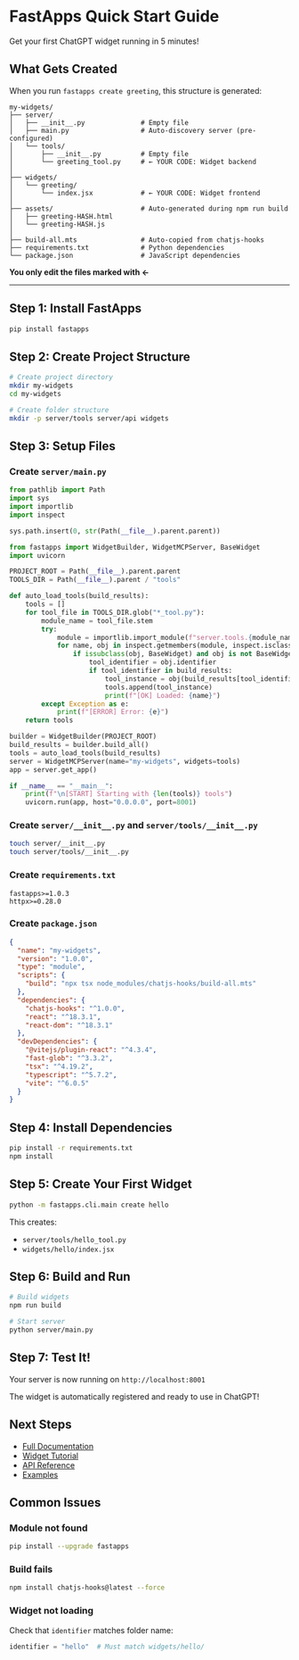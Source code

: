 # FastApps Quick Start Guide

Get your first ChatGPT widget running in 5 minutes!

## What Gets Created

When you run `fastapps create greeting`, this structure is generated:

```
my-widgets/
├── server/
│   ├── __init__.py              # Empty file
│   ├── main.py                  # Auto-discovery server (pre-configured)
│   └── tools/
│       ├── __init__.py          # Empty file
│       └── greeting_tool.py     # ← YOUR CODE: Widget backend
│
├── widgets/
│   └── greeting/
│       └── index.jsx            # ← YOUR CODE: Widget frontend
│
├── assets/                      # Auto-generated during npm run build
│   ├── greeting-HASH.html
│   └── greeting-HASH.js
│
├── build-all.mts                # Auto-copied from chatjs-hooks
├── requirements.txt             # Python dependencies
└── package.json                 # JavaScript dependencies
```

**You only edit the files marked with ←**

---

## Step 1: Install FastApps

```bash
pip install fastapps
```

## Step 2: Create Project Structure

```bash
# Create project directory
mkdir my-widgets
cd my-widgets

# Create folder structure
mkdir -p server/tools server/api widgets
```

## Step 3: Setup Files

### Create `server/main.py`

```python
from pathlib import Path
import sys
import importlib
import inspect

sys.path.insert(0, str(Path(__file__).parent.parent))

from fastapps import WidgetBuilder, WidgetMCPServer, BaseWidget
import uvicorn

PROJECT_ROOT = Path(__file__).parent.parent
TOOLS_DIR = Path(__file__).parent / "tools"

def auto_load_tools(build_results):
    tools = []
    for tool_file in TOOLS_DIR.glob("*_tool.py"):
        module_name = tool_file.stem
        try:
            module = importlib.import_module(f"server.tools.{module_name}")
            for name, obj in inspect.getmembers(module, inspect.isclass):
                if issubclass(obj, BaseWidget) and obj is not BaseWidget:
                    tool_identifier = obj.identifier
                    if tool_identifier in build_results:
                        tool_instance = obj(build_results[tool_identifier])
                        tools.append(tool_instance)
                        print(f"[OK] Loaded: {name}")
        except Exception as e:
            print(f"[ERROR] Error: {e}")
    return tools

builder = WidgetBuilder(PROJECT_ROOT)
build_results = builder.build_all()
tools = auto_load_tools(build_results)
server = WidgetMCPServer(name="my-widgets", widgets=tools)
app = server.get_app()

if __name__ == "__main__":
    print(f"\n[START] Starting with {len(tools)} tools")
    uvicorn.run(app, host="0.0.0.0", port=8001)
```

### Create `server/__init__.py` and `server/tools/__init__.py`

```bash
touch server/__init__.py
touch server/tools/__init__.py
```

### Create `requirements.txt`

```
fastapps>=1.0.3
httpx>=0.28.0
```

### Create `package.json`

```json
{
  "name": "my-widgets",
  "version": "1.0.0",
  "type": "module",
  "scripts": {
    "build": "npx tsx node_modules/chatjs-hooks/build-all.mts"
  },
  "dependencies": {
    "chatjs-hooks": "^1.0.0",
    "react": "^18.3.1",
    "react-dom": "^18.3.1"
  },
  "devDependencies": {
    "@vitejs/plugin-react": "^4.3.4",
    "fast-glob": "^3.3.2",
    "tsx": "^4.19.2",
    "typescript": "^5.7.2",
    "vite": "^6.0.5"
  }
}
```

## Step 4: Install Dependencies

```bash
pip install -r requirements.txt
npm install
```

## Step 5: Create Your First Widget

```bash
python -m fastapps.cli.main create hello
```

This creates:
- `server/tools/hello_tool.py`
- `widgets/hello/index.jsx`

## Step 6: Build and Run

```bash
# Build widgets
npm run build

# Start server
python server/main.py
```

## Step 7: Test It!

Your server is now running on `http://localhost:8001`

The widget is automatically registered and ready to use in ChatGPT!

## Next Steps

- [Full Documentation](../README.md)
- [Widget Tutorial](./TUTORIAL.md)
- [API Reference](./API.md)
- [Examples](../../examples/)

## Common Issues

### Module not found

```bash
pip install --upgrade fastapps
```

### Build fails

```bash
npm install chatjs-hooks@latest --force
```

### Widget not loading

Check that `identifier` matches folder name:
```python
identifier = "hello"  # Must match widgets/hello/
```

